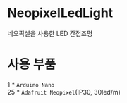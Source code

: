 # NeopixelLedLight
네오픽셀을 사용한 LED 간접조명<br>

# 사용 부품
1 * `Arduino Nano`<br>
25 * `Adafruit Neopixel`(IP30, 30led/m)<br>
